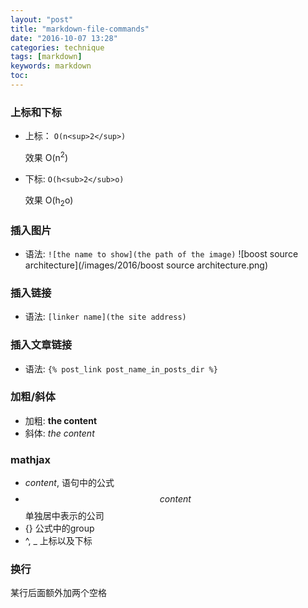```yaml
---
layout: "post"
title: "markdown-file-commands"
date: "2016-10-07 13:28"
categories: technique
tags: [markdown]
keywords: markdown
toc:
---
```

### 上标和下标
- 上标： `O(n<sup>2</sup>)`

   效果 O(n<sup>2</sup>)

- 下标: `O(h<sub>2</sub>o)`

   效果 O(h<sub>2</sub>o)


### 插入图片
- 语法: `![the name to show](the path of the image)`
  ![boost source architecture](/images/2016/boost source architecture.png)
<!-- more -->

### 插入链接
- 语法: `[linker name](the site address)`

### 插入文章链接
- 语法: `{% post_link post_name_in_posts_dir %}`

### 加粗/斜体
- 加粗: **the content**
- 斜体: *the content*


### mathjax

- $content$, 语句中的公式
- $$content$$  单独居中表示的公司
- {}  公式中的group
- ^, _  上标以及下标 

### 换行

某行后面额外加两个空格
